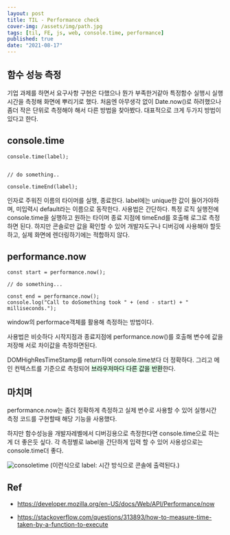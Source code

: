 ```yaml
---
layout: post
title: TIL - Performance check
cover-img: /assets/img/path.jpg
tags: [til, FE, js, web, console.time, performance]
published: true
date: "2021-08-17"
---
```


## 함수 성능 측정

기업 과제를 하면서 요구사항 구현은 다했으나 뭔가 부족한거같아 특정함수 실행시 실행시간을 측정해 화면에 뿌리기로 했다.
처음엔 아무생각 없이 Date.now()로 하려했으나 좀더 작은 단위로 측정해야 해서 다른 방법을 찾아봤다.
대표적으로 크게 두가지 방법이 있다고 한다.

## console.time

```
console.time(label);


// do something..

console.timeEnd(label);

```

인자로 주워진 이름의 타이머를 실행, 종료한다.
label에는 unique한 값이 들어가야하며, 미입력시 default라는 이름으로 동작한다.
사용법은 간단하다. 특정 로직 실행전에 console.time을 실행하고 원하는 타이머 종료 지점에 timeEnd를 호출해 로그로 측정하면 된다.
하지만 콘솔로만 값을 확인할 수 있어 개발자도구나 디버깅에 사용해야 할듯하고, 실제 화면에 렌더링하기에는 적합하지 않다.

## performance.now

```
const start = performance.now();

// do something...

const end = performance.now();
console.log("Call to doSomething took " + (end - start) + " milliseconds.");
```

window의 performace객체를 활용해 측정하는 방법이다.

사용법은 비슷하다 시작지점과 종료지점에 performance.now()를 호출해 변수에 값을 저장해 서로 차이값을 측정하면된다.

DOMHighResTimeStamp를 return하며 console.time보다 더 정확하다. 그리고 메인 컨텍스트를 기준으로 측정되어 <mark style='background-color: #dcffe4'> 브라우저마다 다른 값을 반환</mark>한다.

## 마치며

performance.now는 좀더 정확하게 측정하고 실제 변수로 사용할 수 있어 실행시간 측정 코드를 구현할때 해당 기능을 사용했다.

하지만 함수성능을 개발자레벨에서 디버깅용으로 측정한다면 console.time으로 하는게 더 좋은듯 싶다. 각 측정별로 label을 간단하게 입력 할 수 있어 사용성으로는 console.time더 좋다.

![consoletime](/postimgs/8_17/consoletime.png)
(이런식으로 label: 시간 방식으로 콘솔에 출력된다.)

## Ref

- https://developer.mozilla.org/en-US/docs/Web/API/Performance/now

- https://stackoverflow.com/questions/313893/how-to-measure-time-taken-by-a-function-to-execute
